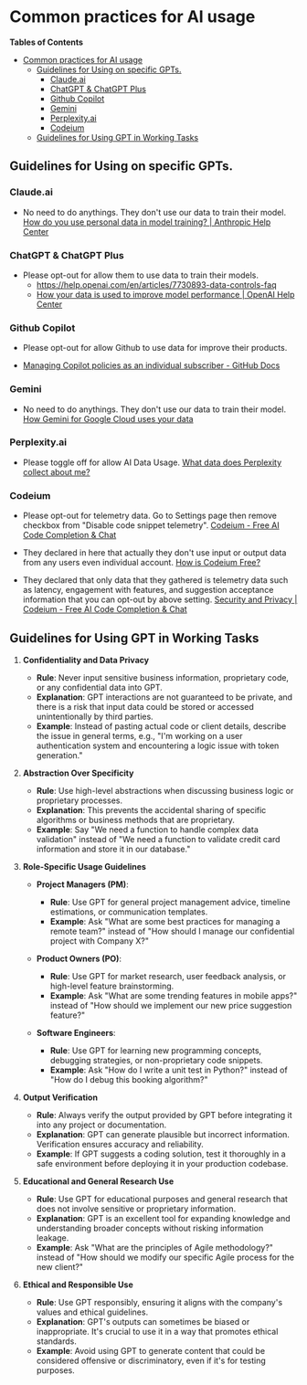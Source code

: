 # Common practices for AI usage

**Tables of Contents**

- [Common practices for AI usage](#common-practices-for-ai-usage)
  - [Guidelines for Using on specific GPTs.](#guidelines-for-using-on-specific-gpts)
    - [Claude.ai](#claudeai)
    - [ChatGPT \& ChatGPT Plus](#chatgpt--chatgpt-plus)
    - [Github Copilot](#github-copilot)
    - [Gemini](#gemini)
    - [Perplexity.ai](#perplexityai)
    - [Codeium](#codeium)
  - [Guidelines for Using GPT in Working Tasks](#guidelines-for-using-gpt-in-working-tasks)

Guidelines for Using on specific GPTs.
--------------------------------------

### Claude.ai

- No need to do anythings. They don't use our data to train their model. [How do you use personal data in model training? | Anthropic Help Center](https://support.anthropic.com/en/articles/7996885-how-do-you-use-personal-data-in-model-training)

### ChatGPT & ChatGPT Plus

- Please opt-out for allow them to use data to train their models.
  - <https://help.openai.com/en/articles/7730893-data-controls-faq>
  - [How your data is used to improve model performance | OpenAI Help Center](https://help.openai.com/en/articles/5722486-how-your-data-is-used-to-improve-model-performance#h_6dea59578a)

### Github Copilot

- Please opt-out for allow Github to use data for improve their products.

- [Managing Copilot policies as an individual subscriber - GitHub Docs](https://docs.github.com/en/copilot/managing-copilot/managing-copilot-as-an-individual-subscriber/managing-copilot-policies-as-an-individual-subscriber#enabling-or-disabling-prompt-and-suggestion-collection)

### Gemini

- No need to do anythings. They don't use our data to train their model. [How Gemini for Google Cloud uses your data](https://cloud.google.com/gemini/docs/discover/data-governance#submit-receive-data)

### Perplexity.ai

- Please toggle off for allow AI Data Usage. [What data does Perplexity collect about me?](https://www.perplexity.ai/hub/faq/what-data-does-perplexity-collect-about-me)

### Codeium

- Please opt-out for telemetry data. Go to Settings page then remove checkbox from "Disable code snippet telemetry". [Codeium - Free AI Code Completion & Chat](https://codeium.com/settings)

- They declared in here that actually they don't use input or output data from any users even individual account. [How is Codeium Free?](https://codeium.com/blog/how-is-codeium-free)

- They declared that only data that they gathered is telemetry data such as latency, engagement with features, and suggestion acceptance information that you can opt-out by above setting. [Security and Privacy | Codeium - Free AI Code Completion & Chat](https://codeium.com/security)

Guidelines for Using GPT in Working Tasks
-----------------------------------------

1.  **Confidentiality and Data Privacy**
    - **Rule**: Never input sensitive business information, proprietary code, or any confidential data into GPT.
    - **Explanation**: GPT interactions are not guaranteed to be private, and there is a risk that input data could be stored or accessed unintentionally by third parties.
    - **Example**: Instead of pasting actual code or client details, describe the issue in general terms, e.g., "I'm working on a user authentication system and encountering a logic issue with token generation."

2.  **Abstraction Over Specificity**
    - **Rule**: Use high-level abstractions when discussing business logic or proprietary processes.
    - **Explanation**: This prevents the accidental sharing of specific algorithms or business methods that are proprietary.
    - **Example**: Say "We need a function to handle complex data validation" instead of "We need a function to validate credit card information and store it in our database."

3.  **Role-Specific Usage Guidelines**

    - **Project Managers (PM)**:
      - **Rule**: Use GPT for general project management advice, timeline estimations, or communication templates.
      - **Example**: Ask "What are some best practices for managing a remote team?" instead of "How should I manage our confidential project with Company X?"

    - **Product Owners (PO)**:
      - **Rule**: Use GPT for market research, user feedback analysis, or high-level feature brainstorming.
      - **Example**: Ask "What are some trending features in mobile apps?" instead of "How should we implement our new price suggestion feature?"

    - **Software Engineers**:
      - **Rule**: Use GPT for learning new programming concepts, debugging strategies, or non-proprietary code snippets.
      - **Example**: Ask "How do I write a unit test in Python?" instead of "How do I debug this booking algorithm?"

4.  **Output Verification**
    - **Rule**: Always verify the output provided by GPT before integrating it into any project or documentation.
    - **Explanation**: GPT can generate plausible but incorrect information. Verification ensures accuracy and reliability.
    - **Example**: If GPT suggests a coding solution, test it thoroughly in a safe environment before deploying it in your production codebase.

5.  **Educational and General Research Use**
    - **Rule**: Use GPT for educational purposes and general research that does not involve sensitive or proprietary information.
    - **Explanation**: GPT is an excellent tool for expanding knowledge and understanding broader concepts without risking information leakage.
    - **Example**: Ask "What are the principles of Agile methodology?" instead of "How should we modify our specific Agile process for the new client?"

6.  **Ethical and Responsible Use**
    - **Rule**: Use GPT responsibly, ensuring it aligns with the company's values and ethical guidelines.
    - **Explanation**: GPT's outputs can sometimes be biased or inappropriate. It's crucial to use it in a way that promotes ethical standards.
    - **Example**: Avoid using GPT to generate content that could be considered offensive or discriminatory, even if it's for testing purposes.
